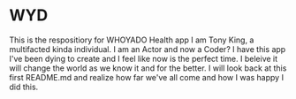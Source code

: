 # WYD
This is the respositiory for WHOYADO Health app
I am Tony King, a multifacted kinda individual. I am an Actor and now a Coder? I have this app I've been dying to create and I feel like now is the perfect time. I beleive it will change the world as we know it and for the better. I will look back at this first README.md and realize how far we've all come and how I was happy I did this.
